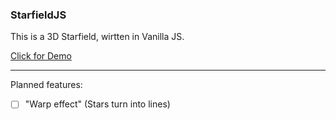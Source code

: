 ### StarfieldJS
This is a 3D Starfield, wirtten in Vanilla JS.   
    
[Click for Demo](http://starfield.yak-juno.net/)   

___
Planned features:

- [ ] "Warp effect" (Stars turn into lines)




